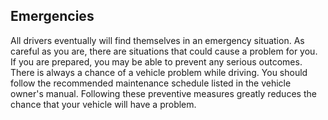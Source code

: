 ## Emergencies
All drivers eventually will find themselves in an emergency situation. As careful as you are, there are situations that could cause a problem for you. If you are prepared, you may be able to prevent any serious outcomes.
There is always a chance of a vehicle problem while driving. You should follow the recommended maintenance schedule listed in the vehicle owner's manual. Following these preventive measures greatly reduces the chance that your vehicle will have a problem.